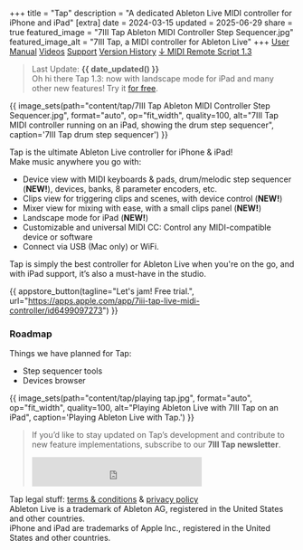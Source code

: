+++
title = "Tap"
description = "A dedicated Ableton Live MIDI controller for iPhone and iPad"
[extra]
date = 2024-03-15
updated = 2025-06-29
share = true
featured_image = "7III Tap Ableton MIDI Controller Step Sequencer.jpg"
featured_image_alt = "7III Tap, a MIDI controller for Ableton Live"
+++
<a href="/tap/manual" class="btn" id="yellowButton">User Manual</a> <a href="/tap/videos" class="btn" id="yellowButton">Videos</a> <a href="/tap/support" class="btn" id="yellowButton">Support</a> <a href="/tap/history" class="btn" id="yellowButton">Version History</a> <a href="https://project7iii.com/tap/Tap.zip" class="btn" id="yellowButton">↓ MIDI Remote Script 1.3</a> 

>Last Update: **{{ date_updated() }}**  
>Oh hi there Tap 1.3: now with landscape mode for iPad and many other new features! 
>Try it [for free](https://apps.apple.com/app/7iii-tap-live-midi-controller/id6499097273).

{{ image_sets(path="content/tap/7III Tap Ableton MIDI Controller Step Sequencer.jpg", format="auto", op="fit_width", quality=100, alt="7III Tap MIDI controller running on an iPad, showing the drum step sequencer", caption='7III Tap drum step sequencer') }}


Tap is the ultimate Ableton Live controller for iPhone & iPad!  
Make music anywhere you go with:

- Device view with MIDI keyboards & pads, drum/melodic step sequencer (**NEW!**), devices, banks, 8 parameter encoders, etc.
- Clips view for triggering clips and scenes, with device control (**NEW!**)
- Mixer view for mixing with ease, with a small clips panel (**NEW!**)
- Landscape mode for iPad (**NEW!**)
- Customizable and universal MIDI CC: Control any MIDI-compatible device or software
- Connect via USB (Mac only) or WiFi.

Tap is simply the best controller for Ableton Live when you're on the go, and with iPad support, it’s also a must-have in the studio.

{{ appstore_button(tagline="Let's jam! Free trial.", url="https://apps.apple.com/app/7iii-tap-live-midi-controller/id6499097273") }}


### Roadmap  
Things we have planned for Tap:
- Step sequencer tools
- Devices browser

{{ image_sets(path="content/tap/playing tap.jpg", format="auto", op="fit_width", quality=100, alt="Playing Ableton Live with 7III Tap on an iPad", caption='Playing Ableton Live with Tap.') }}

>If you’d like to stay updated on Tap’s development and contribute to new feature implementations, subscribe to our **7III Tap newsletter**.
><iframe src="https://embeds.beehiiv.com/ca2f2e50-b638-498a-a4b4-8e1b29f0cc5e?slim=true" data-test-id="beehiiv-embed" height="52" frameborder="0" scrolling="no" style="margin: 0; border-radius: 0px !important; background-color: transparent;"></iframe>

<div class="footnote-definition"><p>Tap legal stuff: <a href="/tap/terms-and-conditions">terms & conditions</a> & <a href="/tap/privacy-policy">privacy policy</a><br>Ableton Live is a trademark of Ableton AG, registered in the United States and other countries.
<br>iPhone and iPad are trademarks of Apple Inc., registered in the United States and other countries.</p></div>